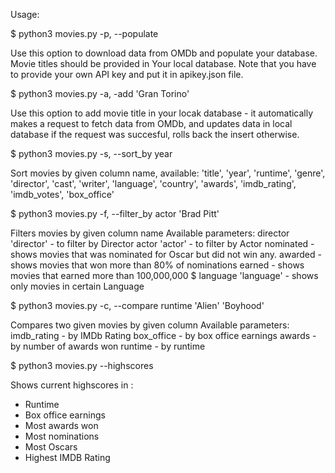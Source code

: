 Usage:

$ python3 movies.py -p, --populate

Use this option to download data from OMDb and populate your database. Movie titles should be provided in Your local database. Note that you have to provide your own API key and put it in apikey.json file.


$ python3 movies.py -a, -add 'Gran Torino'

Use this option to add movie title in your locak database - it automatically makes a request to fetch data from OMDb, and updates data in local database if the request was succesful, rolls back the insert otherwise.


$ python3 movies.py -s, --sort_by year

Sort movies by given column name, available:
'title', 'year', 'runtime', 'genre', 'director', 'cast', 'writer', 'language', 'country', 'awards', 'imdb_rating', 'imdb_votes', 'box_office'


$ python3 movies.py -f, --filter_by actor 'Brad Pitt'

Filters movies by given column name
Available parameters:
director 'director' - to filter by Director
actor 'actor'       - to filter by Actor
nominated           - shows movies that was nominated for Oscar but did not win any.
awarded             - shows movies that won more than 80% of nominations
earned              - shows movies that earned more than 100,000,000 $
language 'language' - shows only movies in certain Language


$ python3 movies.py -c, --compare runtime 'Alien' 'Boyhood'

Compares two given movies by given column
Available parameters:
imdb_rating         - by IMDb Rating
box_office          - by box office earnings
awards              - by number of awards won
runtime             - by runtime


$ python3 movies.py --highscores

Shows current highscores in :
- Runtime
- Box office earnings
- Most awards won
- Most nominations
- Most Oscars
- Highest IMDB Rating

